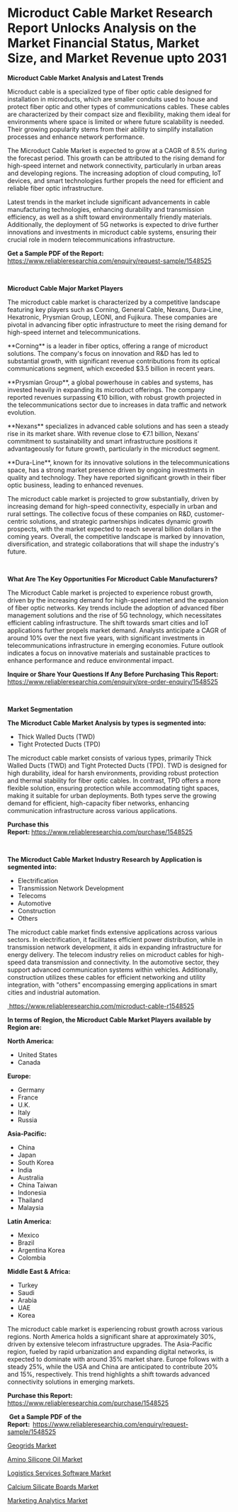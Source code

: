 <p><h1>Microduct Cable Market Research Report Unlocks Analysis on the Market Financial Status, Market Size, and Market Revenue upto 2031</h1></p><p><strong>Microduct Cable Market Analysis and Latest Trends</strong></p>
<p><p>Microduct cable is a specialized type of fiber optic cable designed for installation in microducts, which are smaller conduits used to house and protect fiber optic and other types of communications cables. These cables are characterized by their compact size and flexibility, making them ideal for environments where space is limited or where future scalability is needed. Their growing popularity stems from their ability to simplify installation processes and enhance network performance.</p><p>The Microduct Cable Market is expected to grow at a CAGR of 8.5% during the forecast period. This growth can be attributed to the rising demand for high-speed internet and network connectivity, particularly in urban areas and developing regions. The increasing adoption of cloud computing, IoT devices, and smart technologies further propels the need for efficient and reliable fiber optic infrastructure. </p><p>Latest trends in the market include significant advancements in cable manufacturing technologies, enhancing durability and transmission efficiency, as well as a shift toward environmentally friendly materials. Additionally, the deployment of 5G networks is expected to drive further innovations and investments in microduct cable systems, ensuring their crucial role in modern telecommunications infrastructure.</p></p>
<p><strong>Get a Sample PDF of the Report:&nbsp;</strong> <a href="https://www.reliableresearchiq.com/enquiry/request-sample/1548525?utm_campaign=100&utm_medium=2&utm_source=Github&utm_content=ia&utm_term=14112024&utm_id=microduct-cable">https://www.reliableresearchiq.com/enquiry/request-sample/1548525</a></p>
<p>&nbsp;</p>
<p><strong>Microduct Cable Major Market Players</strong></p>
<p><p>The microduct cable market is characterized by a competitive landscape featuring key players such as Corning, General Cable, Nexans, Dura-Line, Hexatronic, Prysmian Group, LEONI, and Fujikura. These companies are pivotal in advancing fiber optic infrastructure to meet the rising demand for high-speed internet and telecommunications.</p><p>**Corning** is a leader in fiber optics, offering a range of microduct solutions. The company's focus on innovation and R&D has led to substantial growth, with significant revenue contributions from its optical communications segment, which exceeded $3.5 billion in recent years.</p><p>**Prysmian Group**, a global powerhouse in cables and systems, has invested heavily in expanding its microduct offerings. The company reported revenues surpassing €10 billion, with robust growth projected in the telecommunications sector due to increases in data traffic and network evolution.</p><p>**Nexans** specializes in advanced cable solutions and has seen a steady rise in its market share. With revenue close to €7.1 billion, Nexans’ commitment to sustainability and smart infrastructure positions it advantageously for future growth, particularly in the microduct segment.</p><p>**Dura-Line**, known for its innovative solutions in the telecommunications space, has a strong market presence driven by ongoing investments in quality and technology. They have reported significant growth in their fiber optic business, leading to enhanced revenues.</p><p>The microduct cable market is projected to grow substantially, driven by increasing demand for high-speed connectivity, especially in urban and rural settings. The collective focus of these companies on R&D, customer-centric solutions, and strategic partnerships indicates dynamic growth prospects, with the market expected to reach several billion dollars in the coming years. Overall, the competitive landscape is marked by innovation, diversification, and strategic collaborations that will shape the industry's future.</p></p>
<p>&nbsp;</p>
<p><strong>What Are The Key Opportunities For Microduct Cable Manufacturers?</strong></p>
<p><p>The Microduct Cable market is projected to experience robust growth, driven by the increasing demand for high-speed internet and the expansion of fiber optic networks. Key trends include the adoption of advanced fiber management solutions and the rise of 5G technology, which necessitates efficient cabling infrastructure. The shift towards smart cities and IoT applications further propels market demand. Analysts anticipate a CAGR of around 10% over the next five years, with significant investments in telecommunications infrastructure in emerging economies. Future outlook indicates a focus on innovative materials and sustainable practices to enhance performance and reduce environmental impact.</p></p>
<p><strong>Inquire or Share Your Questions If Any Before Purchasing This Report:</strong> <a href="https://www.reliableresearchiq.com/enquiry/pre-order-enquiry/1548525?utm_campaign=100&utm_medium=2&utm_source=Github&utm_content=ia&utm_term=14112024&utm_id=microduct-cable">https://www.reliableresearchiq.com/enquiry/pre-order-enquiry/1548525</a></p>
<p>&nbsp;</p>
<p><strong>Market Segmentation</strong></p>
<p><strong>The Microduct Cable Market Analysis by types is segmented into:</strong></p>
<p><ul><li>Thick Walled Ducts (TWD)</li><li>Tight Protected Ducts (TPD)</li></ul></p>
<p><p>The microduct cable market consists of various types, primarily Thick Walled Ducts (TWD) and Tight Protected Ducts (TPD). TWD is designed for high durability, ideal for harsh environments, providing robust protection and thermal stability for fiber optic cables. In contrast, TPD offers a more flexible solution, ensuring protection while accommodating tight spaces, making it suitable for urban deployments. Both types serve the growing demand for efficient, high-capacity fiber networks, enhancing communication infrastructure across various applications.</p></p>
<p><strong>Purchase this Report:&nbsp;</strong><a href="https://www.reliableresearchiq.com/purchase/1548525?utm_campaign=100&utm_medium=2&utm_source=Github&utm_content=ia&utm_term=14112024&utm_id=microduct-cable">https://www.reliableresearchiq.com/purchase/1548525</a></p>
<p>&nbsp;</p>
<p><strong>The Microduct Cable Market Industry Research by Application is segmented into:</strong></p>
<p><ul><li>Electrification</li><li>Transmission Network Development</li><li>Telecoms</li><li>Automotive</li><li>Construction</li><li>Others</li></ul></p>
<p><p>The microduct cable market finds extensive applications across various sectors. In electrification, it facilitates efficient power distribution, while in transmission network development, it aids in expanding infrastructure for energy delivery. The telecom industry relies on microduct cables for high-speed data transmission and connectivity. In the automotive sector, they support advanced communication systems within vehicles. Additionally, construction utilizes these cables for efficient networking and utility integration, with "others" encompassing emerging applications in smart cities and industrial automation.</p></p>
<p><a href="https://www.reliableresearchiq.com/microduct-cable-r1548525?utm_campaign=100&utm_medium=2&utm_source=Github&utm_content=ia&utm_term=14112024&utm_id=microduct-cable">&nbsp;https://www.reliableresearchiq.com/microduct-cable-r1548525</a></p>
<p><strong>In terms of Region, the Microduct Cable Market Players available by Region are:</strong></p>
<p>
    <p> <strong> North America: </strong>
        <ul>
            <li>United States</li>
            <li>Canada</li>
        </ul>
        </p> 
    <p> <strong> Europe: </strong>
        <ul>
            <li>Germany</li>
            <li>France</li>
            <li>U.K.</li>
            <li>Italy</li>
            <li>Russia</li>
        </ul>
        </p> 
    <p> <strong> Asia-Pacific: </strong>
        <ul>
            <li>China</li>
            <li>Japan</li>
            <li>South Korea</li>
            <li>India</li>
            <li>Australia</li>
            <li>China Taiwan</li>
            <li>Indonesia</li>
            <li>Thailand</li>
            <li>Malaysia</li>
        </ul>
        </p> 
    <p> <strong> Latin America: </strong>
        <ul>
            <li>Mexico</li>
            <li>Brazil</li>
            <li>Argentina Korea</li>
            <li>Colombia</li>
        </ul>
        </p> 
    <p> <strong> Middle East & Africa: </strong>
        <ul>
            <li>Turkey</li>
            <li>Saudi</li>
            <li>Arabia</li>
            <li>UAE</li>
            <li>Korea</li>
        </ul>
    </p>
    </p>
<p><p>The microduct cable market is experiencing robust growth across various regions. North America holds a significant share at approximately 30%, driven by extensive telecom infrastructure upgrades. The Asia-Pacific region, fueled by rapid urbanization and expanding digital networks, is expected to dominate with around 35% market share. Europe follows with a steady 25%, while the USA and China are anticipated to contribute 20% and 15%, respectively. This trend highlights a shift towards advanced connectivity solutions in emerging markets.</p></p>
<p><strong>Purchase this Report: </strong><a href="https://www.reliableresearchiq.com/purchase/1548525?utm_campaign=100&utm_medium=2&utm_source=Github&utm_content=ia&utm_term=14112024&utm_id=microduct-cable">https://www.reliableresearchiq.com/purchase/1548525</a></p>
<p>&nbsp;<strong>Get a Sample PDF of the Report:&nbsp;&nbsp;</strong><a href="https://www.reliableresearchiq.com/enquiry/request-sample/1548525?utm_campaign=100&utm_medium=2&utm_source=Github&utm_content=ia&utm_term=14112024&utm_id=microduct-cable">https://www.reliableresearchiq.com/enquiry/request-sample/1548525</a></p>
<p><strong></strong></p>
<p><p><a href="https://www.linkedin.com/pulse/geogrids-market-navigating-challenges-unlocking-potential-2024-2031-rkvxc?utm_campaign=100&utm_medium=2&utm_source=Github&utm_content=ia&utm_term=14112024&utm_id=microduct-cable">Geogrids Market</a></p><p><a href="https://www.linkedin.com/pulse/sustainability-trends-amino-silicone-oil-industry-market-implications-vumpc?utm_campaign=100&utm_medium=2&utm_source=Github&utm_content=ia&utm_term=14112024&utm_id=microduct-cable">Amino Silicone Oil Market</a></p><p><a href="https://issuu.com/reportprime-2/docs/logistics-services-software-market-_5b93be9c12c38c?utm_campaign=100&utm_medium=2&utm_source=Github&utm_content=ia&utm_term=14112024&utm_id=microduct-cable">Logistics Services Software Market</a></p><p><a href="https://www.linkedin.com/pulse/calcium-silicate-boards-market-trends-focusing-insight-forecast-cm4rc?utm_campaign=100&utm_medium=2&utm_source=Github&utm_content=ia&utm_term=14112024&utm_id=microduct-cable">Calcium Silicate Boards Market</a></p><p><a href="https://issuu.com/reportprime-2/docs/marketing-analytics-market-size-203_eb786fb1802c27?utm_campaign=100&utm_medium=2&utm_source=Github&utm_content=ia&utm_term=14112024&utm_id=microduct-cable">Marketing Analytics Market</a></p></p>